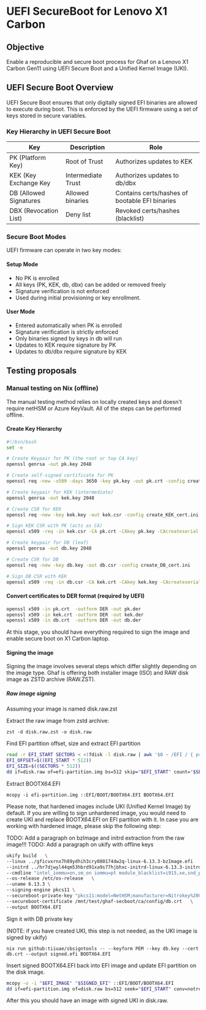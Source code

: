 # UEFI SecureBoot for Lenovo X1 Carbon

## Objective
Enable a reproducible and secure boot process for Ghaf on a Lenovo X1 Carbon Gen11 using UEFI Secure Boot and a Unified Kernel Image (UKI).

## UEFI Secure Boot Overview
UEFI Secure Boot ensures that only digitally signed EFI binaries are allowed to execute during boot. This is enforced by the UEFI firmware using a set of keys stored in secure variables.

### Key Hierarchy in UEFI Secure Boot

| Key                    | Description        | Role                                           |
| ---------------------- | ------------------ | ---------------------------------------------- |
| PK (Platform Key)      | Root of Trust      | Authorizes updates to KEK                      |
| KEK (Key Exchange Key  | Intermediate Trust | Authorizes updates to db/dbx                   |
| DB (Allowed Signatures | Allowed binaries   | Contains certs/hashes of bootable EFI binaries |
| DBX (Revocation List)  | Deny list          | Revoked certs/hashes (blacklist)               |


### Secure Boot Modes

UEFI firmware can operate in two key modes:

#### Setup Mode

 - No PK is enrolled
 - All keys (PK, KEK, db, dbx) can be added or removed freely
 - Signature verification is not enforced
 - Used during initial provisioning or key enrollment.

#### User Mode

 - Entered automatically when PK is enrolled
 - Signature verification is strictly enforced
 - Only binaries signed by keys in db will run
 - Updates to KEK require signature by PK
 - Updates to db/dbx require signature by KEK

## Testing proposals

### Manual testing on Nix (offline)

The manual testing method relies on locally created keys and doesn't require netHSM or Azure KeyVault. All of the steps can be performed offline.

#### Create Key Hierarchy

```sh
#!/bin/bash
set -e

# Create Keypair for PK (the root or top CA key)
openssl genrsa -out pk.key 2048

# Create self-signed certificate for PK
openssl req -new -x509 -days 3650 -key pk.key -out pk.crt -config create_PK_cert.ini

# Create keypair for KEK (intermediate)
openssl genrsa -out kek.key 2048

# Create CSR for KEK
openssl req -new -key kek.key -out kek.csr -config create_KEK_cert.ini

# Sign KEK CSR with PK (acts as CA)
openssl x509 -req -in kek.csr -CA pk.crt -CAkey pk.key -CAcreateserial -out kek.crt -days 3650 -extfile sign_KEK_csr.ini -extensions v3_req

# Create keypair for DB (leaf)
openssl genrsa -out db.key 2048

# Create CSR for DB
openssl req -new -key db.key -out db.csr -config create_DB_cert.ini

# Sign DB CSR with KEK
openssl x509 -req -in db.csr -CA kek.crt -CAkey kek.key -CAcreateserial -out db.crt -days 3650 -extfile sign_DB_csr.ini -extensions v3_req
```

#### Convert certificates to DER format (required by UEFI)

```sh
openssl x509 -in pk.crt  -outform DER -out pk.der
openssl x509 -in kek.crt -outform DER -out kek.der
openssl x509 -in db.crt  -outform DER -out db.der
```

At this stage, you should have everything required to sign the image and enable secure boot on X1 Carbon laptop.


#### Signing the image

Signing the image involves several steps which differ slightly depending on the image type. Ghaf is offering both installer image (ISO) and RAW disk image as ZSTD archive (RAW.ZST).

##### Raw image signing

Assuming your image is named disk.raw.zst

Extract the raw image from zstd archive:

` zst -d disk.raw.zst -o disk.raw `

Find EFI partition offset, size and extract EFI partition

```sh
read -r EFI_START SECTORS < <(fdisk -l disk.raw | awk '$0 ~ /EFI / { print $2, $4 }')
EFI_OFFSET=$((EFI_START * 512))
EFI_SIZE=$((SECTORS * 512))
dd if=disk.raw of=efi-partition.img bs=512 skip="$EFI_START" count="$SECTORS" status=none
```

Extract BOOTX64.EFI

`
mcopy -i efi-partition.img ::EFI/BOOT/BOOTX64.EFI BOOTX64.EFI
`

Please note, that hardened images include UKI (Unified Kernel Image) by default. If you are willing to sign unhardened image, you would need to create UKI and replace BOOTX64.EFI on EFI partition with it. In case you are working with hardened image, please skip the following step:

TODO: Add a paragraph on bzImage and initrd extraction from the raw image!!!
TODO: Add a paragraph on ukify with offline keys


```sh
ukify build   \
--linux ../gficvxrnx7h89ydhih3cry080174dw2q-linux-6.13.3-bzImage.efi   \
--initrd ../hr7djwyl44qm53hbrd91xa9s77hjbhxc-initrd-linux-6.13.3-initrd.efi   \
--cmdline "intel_iommu=on,sm_on iommu=pt module_blacklist=i915,xe,snd_pcm acpi_backlight=vendor acpi_osi=linux vfio-pci.ids=8086:51f1,8086:a7a1,8086:519d,8086:51ca,8086:51a3,8086:51a4 console=tty0 root=fstab resume=/dev/disk/by-partlabel/disk-disk1-swap loglevel=4 audit=1"   \
--os-release /etc/os-release   \
--uname 6.13.3 \
--signing-engine pkcs11 \
--secureboot-private-key "pkcs11:model=NetHSM;manufacturer=Nitrokey%20GmbH;serial=unknown;token=LocalHSM;id=%64%62;object=db;type=private"   \
--secureboot-certificate /mnt/test/ghaf-secboot/ca/config/db.crt   \
--output BOOTX64.EFI
```


Sign it with DB private key

(NOTE: if you have created UKI, this step is not needed, as the UKI image is signed by ukify)

`
nix run github:tiiuae/sbsigntools -- --keyform PEM --key db.key --cert db.crt --output signed.efi BOOTX64.EFI
`

Insert signed BOOTX64.EFI back into EFI image and update EFI partition on the disk image.

```sh
mcopy -o -i "$EFI_IMAGE" "$SIGNED_EFI" ::EFI/BOOT/BOOTX64.EFI
dd if=efi-partition.img of=disk.raw bs=512 seek="$EFI_START" conv=notrunc status=none
```

After this you should have an image with signed UKI in disk.raw.

